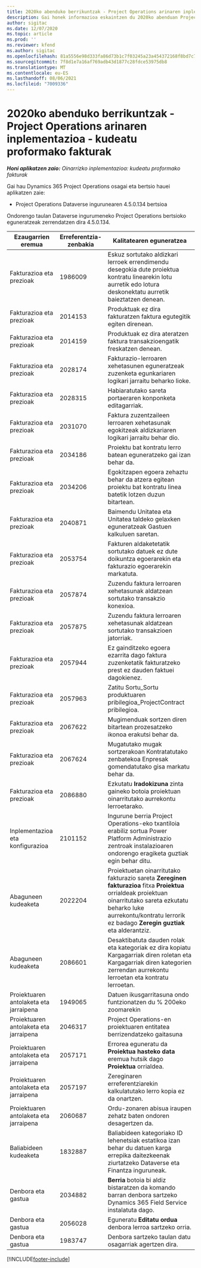 ```yaml
---
title: 2020ko abenduko berrikuntzak - Project Operations arinaren inplementazioa - kudeatu proformako fakturak
description: Gai honek informazioa eskaintzen du 2020ko abenduan Project Operations arinaren inplementazioaren bertsioan eskuragarri dauden kalitate-eguneratzeei buruz, - proformako fakturak erabiltzea.
author: sigitac
ms.date: 12/07/2020
ms.topic: article
ms.prod: ''
ms.reviewer: kfend
ms.author: sigitac
ms.openlocfilehash: 81a5556e98d333fa86d73b1c7f03245a23a454372168f8bd7c79fc4425387734
ms.sourcegitcommit: 7f8d1e7a16af769adb43d1877c28fdce53975db8
ms.translationtype: MT
ms.contentlocale: eu-ES
ms.lasthandoff: 08/06/2021
ms.locfileid: "7009336"
---
```

# <a name="whats-new-december-2020---project-operations-lite-deployment---deal-to-proforma-invoicing"></a>2020ko abenduko berrikuntzak - Project Operations arinaren inplementazioa - kudeatu proformako fakturak

_**Honi aplikatzen zaio:** Oinarrizko inplementazioa: kudeatu proformako fakturak_

Gai hau Dynamics 365 Project Operations osagai eta bertsio hauei aplikatzen zaie:

  - Project Operations Dataverse ingurunearen 4.5.0.134 bertsioa 

Ondorengo taulan Dataverse ingurumeneko Project Operations bertsioko eguneratzeak zerrendatzen dira 4.5.0.134.

| **Ezaugarrien eremua** | **Erreferentzia-zenbakia** | **Kalitatearen eguneratzea** |
| --- | --- | --- |
| Fakturazioa eta prezioak | 1986009 | Eskuz sortutako aldizkari lerroek errendimendu desegokia dute proiektua kontratu linearekin lotu aurretik edo lotura deskonektatu aurretik baieztatzen denean. |
| Fakturazioa eta prezioak | 2014153 | Produktuak ez dira fakturatzen faktura egutegitik egiten direnean. |
| Fakturazioa eta prezioak | 2014159 | Produktuak ez dira ateratzen faktura transakzioengatik freskatzen denean. |
| Fakturazioa eta prezioak | 2028174 | Fakturazio-lerroaren xehetasunen eguneratzeak zuzenketa egunkariaren logikari jarraitu beharko lioke. |
| Fakturazioa eta prezioak | 2028315 | Habiaratutako sareta portaeraren konponketa editagarriak. |
| Fakturazioa eta prezioak | 2031070 | Faktura zuzentzaileen lerroaren xehetasunak egokitzeak aldizkariaren logikari jarraitu behar dio. |
| Fakturazioa eta prezioak | 2034186 | Proiektu bat kontratu lerro batean eguneratzeko gai izan behar da. |
| Fakturazioa eta prezioak | 2034206 | Egokitzapen egoera zehaztu behar da atzera egitean proiektu bat kontratu linea batetik lotzen duzun bitartean. |
| Fakturazioa eta prezioak | 2040871 | Baimendu Unitatea eta Unitatea taldeko gelaxken eguneratzeak Gastuen kalkuluen saretan. |
| Fakturazioa eta prezioak | 2053754 | Fakturen aldaketetatik sortutako datuek ez dute doikuntza egoerarekin eta fakturazio egoerarekin markatuta. |
| Fakturazioa eta prezioak | 2057874 | Zuzendu faktura lerroaren xehetasunak aldatzean sortutako transakzio konexioa. |
| Fakturazioa eta prezioak | 2057875 | Zuzendu faktura lerroaren xehetasunak aldatzean sortutako transakzioen jatorriak. |
| Fakturazioa eta prezioak | 2057944 | Ez gainditzeko egoera ezarrita dago faktura zuzenketatik fakturatzeko prest ez dauden faktuei dagokienez. |
| Fakturazioa eta prezioak | 2057963 | Zatitu Sortu\_Sortu produktuaren pribilegioa\_ProjectContract pribilegioa. |
| Fakturazioa eta prezioak | 2067622 | Mugimenduak sortzen diren bitartean prozesatzeko ikonoa erakutsi behar da. |
| Fakturazioa eta prezioak | 2067624 | Mugatutako mugak sortzerakoan Kontratatutako zenbatekoa Enpresak gomendatutako gisa markatu behar da. |
| Fakturazioa eta prezioak | 2086880 | Ezkutatu **Iradokizuna** zinta gaineko botoia proiektuan oinarritutako aurrekontu lerroetarako. |
| Inplementazioa eta konfigurazioa | 2101152 | Ingurune berria Project Operations-eko txantiloia erabiliz sortua Power Platform Administrazio zentroak instalazioaren ondorengo eragiketa guztiak egin behar ditu. |
|   Abaguneen kudeaketa | 2022204 | Proiektuetan oinarritutako fakturazio sareta **Zereginen fakturazioa** fitxa **Proiektua** orrialdeak proiektuan oinarritutako sareta ezkutatu beharko luke aurrekontu/kontratu lerrorik ez badago **Zeregin guztiak** eta alderantziz. |
|   Abaguneen kudeaketa | 2086601 | Desaktibatuta dauden rolak eta kategoriak ez dira kopiatu Kargagarriak diren roletan eta Kargagarriak diren kategorien zerrendan aurrekontu lerroetan eta kontratu lerroetan. |
| Proiektuaren antolaketa eta jarraipena | 1949065 | Datuen ikusgarritasuna ondo funtzionatzen du % 200eko zoomarekin |
| Proiektuaren antolaketa eta jarraipena | 2046317 | Project Operations-en proiektuaren entitatea berrizendatzeko gaitasuna |
| Proiektuaren antolaketa eta jarraipena | 2057171 | Errorea eguneratu da **Proiektua hasteko data** eremua hutsik dago **Proiektua** orrialdea. |
| Proiektuaren antolaketa eta jarraipena | 2057197 | Zereginaren erreferentziarekin kalkulatutako lerro kopia ez da onartzen. |
| Proiektuaren antolaketa eta jarraipena | 2060687 | Ordu-zonaren abisua iraupen zehatz baten ondoren desagertzen da. |
| Baliabideen kudeaketa | 1832887 | Baliabideen kategoriako ID lehenetsiak estatikoa izan behar du datuen karga errepika daitezkeenak ziurtatzeko Dataverse eta Finantza inguruneak. |
| Denbora eta gastua | 2034882 | **Berria** botoia bi aldiz bistaratzen da komando barran denbora sartzeko Dynamics 365 Field Service instalatuta dago. |
| Denbora eta gastua | 2056028 | Eguneratu **Editatu ordua** denbora lerroa sartzeko orria. |
| Denbora eta gastua | 1983747 | Denbora sartzeko taulan datu osagarriak agertzen dira. |


[!INCLUDE[footer-include](../../includes/footer-banner.md)]